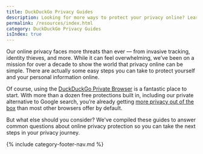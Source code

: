 ```yaml
---
title: DuckDuckGo Privacy Guides
description: Looking for more ways to protect your privacy online? Learn how to maximize your privacy from the company who's been making privacy simple for over a decade.
permalink: /resources/index.html
category: DuckDuckGo Privacy Guides
isIndex: true
---
```


Our online privacy faces more threats than ever — from invasive tracking, identity thieves, and more. While it can feel overwhelming, we’ve been on a mission for over a decade to show the world that privacy online can be simple. There are actually some easy steps you can take to protect yourself and your personal information online.

Of course, using the [DuckDuckGo Private Browser](https://duckduckgo.com/app) is a fantastic place to start. With more than a dozen free protections built in, including our private alternative to Google search, you’re already getting [more privacy out of the box](https://duckduckgo.com/compare-privacy/) than most other browsers offer by default.

But what else should you consider? We've compiled these guides to answer common questions about online privacy protection so you can take the next steps in your privacy journey.

{% include category-footer-nav.md %}
